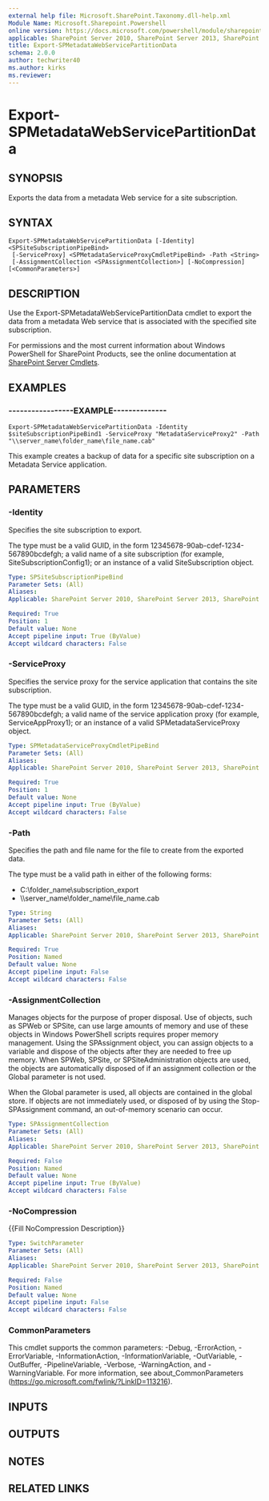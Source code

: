 ```yaml
---
external help file: Microsoft.SharePoint.Taxonomy.dll-help.xml
Module Name: Microsoft.Sharepoint.Powershell
online version: https://docs.microsoft.com/powershell/module/sharepoint-server/export-spmetadatawebservicepartitiondata
applicable: SharePoint Server 2010, SharePoint Server 2013, SharePoint Server 2016, SharePoint Server 2019
title: Export-SPMetadataWebServicePartitionData
schema: 2.0.0
author: techwriter40
ms.author: kirks
ms.reviewer:
---
```


# Export-SPMetadataWebServicePartitionData

## SYNOPSIS
Exports the data from a metadata Web service for a site subscription.

## SYNTAX

```
Export-SPMetadataWebServicePartitionData [-Identity] <SPSiteSubscriptionPipeBind>
 [-ServiceProxy] <SPMetadataServiceProxyCmdletPipeBind> -Path <String>
 [-AssignmentCollection <SPAssignmentCollection>] [-NoCompression] [<CommonParameters>]
```

## DESCRIPTION
Use the Export-SPMetadataWebServicePartitionData cmdlet to export the data from a metadata Web service that is associated with the specified site subscription.

For permissions and the most current information about Windows PowerShell for SharePoint Products, see the online documentation at [SharePoint Server Cmdlets](https://docs.microsoft.com/powershell/sharepoint/sharepoint-server/sharepoint-server-cmdlets).

## EXAMPLES

### -----------------EXAMPLE-------------- 
```
Export-SPMetadataWebServicePartitionData -Identity $siteSubscriptionPipeBind1 -ServiceProxy "MetadataServiceProxy2" -Path "\\server_name\folder_name\file_name.cab"
```

This example creates a backup of data for a specific site subscription on a Metadata Service application.

## PARAMETERS

### -Identity
Specifies the site subscription to export.

The type must be a valid GUID, in the form 12345678-90ab-cdef-1234-567890bcdefgh; a valid name of a site subscription (for example, SiteSubscriptionConfig1); or an instance of a valid SiteSubscription object.

```yaml
Type: SPSiteSubscriptionPipeBind
Parameter Sets: (All)
Aliases: 
Applicable: SharePoint Server 2010, SharePoint Server 2013, SharePoint Server 2016, SharePoint Server 2019

Required: True
Position: 1
Default value: None
Accept pipeline input: True (ByValue)
Accept wildcard characters: False
```

### -ServiceProxy
Specifies the service proxy for the service application that contains the site subscription.

The type must be a valid GUID, in the form 12345678-90ab-cdef-1234-567890bcdefgh; a valid name of the service application proxy (for example, ServiceAppProxy1); or an instance of a valid SPMetadataServiceProxy object.

```yaml
Type: SPMetadataServiceProxyCmdletPipeBind
Parameter Sets: (All)
Aliases: 
Applicable: SharePoint Server 2010, SharePoint Server 2013, SharePoint Server 2016, SharePoint Server 2019

Required: True
Position: 1
Default value: None
Accept pipeline input: True (ByValue)
Accept wildcard characters: False
```

### -Path
Specifies the path and file name for the file to create from the exported data.

The type must be a valid path in either of the following forms:

- C:\folder_name\subscription_export
- \\\\server_name\folder_name\file_name.cab

```yaml
Type: String
Parameter Sets: (All)
Aliases: 
Applicable: SharePoint Server 2010, SharePoint Server 2013, SharePoint Server 2016, SharePoint Server 2019

Required: True
Position: Named
Default value: None
Accept pipeline input: False
Accept wildcard characters: False
```

### -AssignmentCollection
Manages objects for the purpose of proper disposal.
Use of objects, such as SPWeb or SPSite, can use large amounts of memory and use of these objects in Windows PowerShell scripts requires proper memory management.
Using the SPAssignment object, you can assign objects to a variable and dispose of the objects after they are needed to free up memory.
When SPWeb, SPSite, or SPSiteAdministration objects are used, the objects are automatically disposed of if an assignment collection or the Global parameter is not used.

When the Global parameter is used, all objects are contained in the global store.
If objects are not immediately used, or disposed of by using the Stop-SPAssignment command, an out-of-memory scenario can occur.

```yaml
Type: SPAssignmentCollection
Parameter Sets: (All)
Aliases: 
Applicable: SharePoint Server 2010, SharePoint Server 2013, SharePoint Server 2016, SharePoint Server 2019

Required: False
Position: Named
Default value: None
Accept pipeline input: True (ByValue)
Accept wildcard characters: False
```

### -NoCompression
{{Fill NoCompression Description}}

```yaml
Type: SwitchParameter
Parameter Sets: (All)
Aliases: 
Applicable: SharePoint Server 2010, SharePoint Server 2013, SharePoint Server 2016, SharePoint Server 2019

Required: False
Position: Named
Default value: None
Accept pipeline input: False
Accept wildcard characters: False
```

### CommonParameters
This cmdlet supports the common parameters: -Debug, -ErrorAction, -ErrorVariable, -InformationAction, -InformationVariable, -OutVariable, -OutBuffer, -PipelineVariable, -Verbose, -WarningAction, and -WarningVariable. For more information, see about_CommonParameters (https://go.microsoft.com/fwlink/?LinkID=113216).

## INPUTS

## OUTPUTS

## NOTES

## RELATED LINKS

